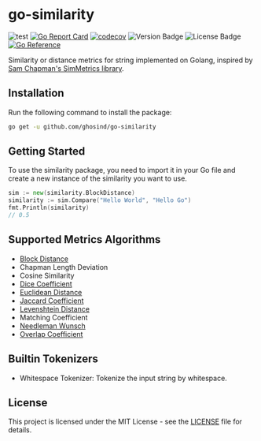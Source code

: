 # go-similarity

![test](https://github.com/ghosind/go-similarity/workflows/test/badge.svg)
[![Go Report Card](https://goreportcard.com/badge/github.com/ghosind/go-similarity)](https://goreportcard.com/report/github.com/ghosind/go-similarity)
[![codecov](https://codecov.io/gh/ghosind/go-similarity/branch/main/graph/badge.svg)](https://codecov.io/gh/ghosind/go-similarity)
![Version Badge](https://img.shields.io/github/v/release/ghosind/go-similarity)
![License Badge](https://img.shields.io/github/license/ghosind/go-similarity)
[![Go Reference](https://pkg.go.dev/badge/github.com/ghosind/go-similarity.svg)](https://pkg.go.dev/github.com/ghosind/go-similarity)

Similarity or distance metrics for string implemented on Golang, inspired by [Sam Chapman's SimMetrics library](https://sourceforge.net/projects/simmetrics/).

## Installation

Run the following command to install the package:

```bash
go get -u github.com/ghosind/go-similarity
```

## Getting Started

To use the similarity package, you need to import it in your Go file and create a new instance of the similarity you want to use.

```go
sim := new(similarity.BlockDistance)
similarity := sim.Compare("Hello World", "Hello Go")
fmt.Println(similarity)
// 0.5
```

## Supported Metrics Algorithms

- [Block Distance](https://en.wikipedia.org/wiki/Taxicab_geometry)
- Chapman Length Deviation
- Cosine Similarity
- [Dice Coefficient](https://en.wikipedia.org/wiki/S%C3%B8rensen%E2%80%93Dice_coefficient)
- [Euclidean Distance](https://en.wikipedia.org/wiki/Euclidean_distance)
- [Jaccard Coefficient](https://en.wikipedia.org/wiki/Jaccard_index)
- [Levenshtein Distance](https://en.wikipedia.org/wiki/Levenshtein_distance)
- Matching Coefficient
- [Needleman Wunsch](https://en.wikipedia.org/wiki/Needleman%E2%80%93Wunsch_algorithm)
- [Overlap Coefficient](https://en.wikipedia.org/wiki/Overlap_coefficient)

## Builtin Tokenizers

- Whitespace Tokenizer: Tokenize the input string by whitespace.

## License

This project is licensed under the MIT License - see the [LICENSE](LICENSE) file for details.
